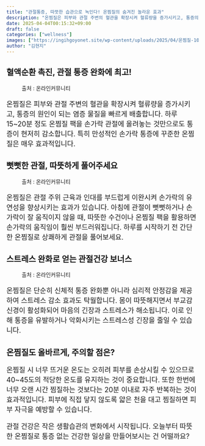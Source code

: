 ```yaml
---
title: "관절통증, 따뜻한 습관으로 녹인다! 온찜질의 숨겨진 놀라운 효과"
description: "온찜질은 피부와 관절 주변의 혈관을 확장시켜 혈류량을 증가시키고, 통증의 원인이 되는 염증 물질을 빠르게 배출합니다. 하루 15~20분 정도 온찜질 팩을 손가락 관절에 올려놓는 것만으로도 통증이 현저히 감소합니다. 특히 만성적인 손가락 통증에 꾸준한 온찜질은 매우 효과"
date: 2025-04-04T00:15:32+09:00
draft: false
categories: ["wellness"]
images: ["https://ingihgoyonet.site/wp-content/uploads/2025/04/온찜질-1024x683.jpg", "https://ingihgoyonet.site/wp-content/uploads/2025/04/관절건강-1024x683.jpg", "https://ingihgoyonet.site/wp-content/uploads/2025/04/스트레스-1024x683.jpg"]
author: "김현지"
---
```


<h2 >혈액순환 촉진, 관절 통증 완화에 최고!</h2> <figure ><img src="https://ingihgoyonet.site/wp-content/uploads/2025/04/온찜질-1024x683.jpg" alt="" style="aspect-ratio:16/9;object-fit:cover"/><figcaption >출처 : 온라인커뮤니티</figcaption></figure> <p style="font-size:18px">온찜질은 피부와 관절 주변의 혈관을 확장시켜 혈류량을 증가시키고, 통증의 원인이 되는 염증 물질을 빠르게 배출합니다. 하루 15~20분 정도 온찜질 팩을 손가락 관절에 올려놓는 것만으로도 통증이 현저히 감소합니다. 특히 만성적인 손가락 통증에 꾸준한 온찜질은 매우 효과적입니다.</p> <h2 >뻣뻣한 관절, 따뜻하게 풀어주세요</h2> <figure ><img src="https://ingihgoyonet.site/wp-content/uploads/2025/04/관절건강-1024x683.jpg" alt="" /><figcaption >출처 : 온라인커뮤니티</figcaption></figure> <p style="font-size:18px">온찜질은 관절 주위 근육과 인대를 부드럽게 이완시켜 손가락의 유연성을 향상시키는 효과가 있습니다. 아침에 관절이 뻣뻣하거나 손가락이 잘 움직이지 않을 때, 따뜻한 수건이나 온찜질 팩을 활용하면 손가락의 움직임이 훨씬 부드러워집니다. 하루를 시작하기 전 간단한 온찜질로 상쾌하게 관절을 풀어보세요.</p> <h2 >스트레스 완화로 얻는 관절건강 보너스</h2> <figure ><img src="https://ingihgoyonet.site/wp-content/uploads/2025/04/스트레스-1024x683.jpg" alt="" /><figcaption >출처 : 온라인커뮤니티</figcaption></figure> <p style="font-size:18px">온찜질은 단순히 신체적 통증 완화뿐 아니라 심리적 안정감을 제공하여 스트레스 감소 효과도 탁월합니다. 몸이 따뜻해지면서 부교감신경이 활성화되어 마음의 긴장과 스트레스가 해소됩니다. 이로 인해 통증을 유발하거나 악화시키는 스트레스성 긴장을 줄일 수 있습니다.</p> <h2 >온찜질도 올바르게, 주의할 점은?</h2> <p style="font-size:18px">온찜질 시 너무 뜨거운 온도는 오히려 피부를 손상시킬 수 있으므로 40~45도의 적당한 온도를 유지하는 것이 중요합니다. 또한 한번에 너무 오랜 시간 찜질하는 것보다는 20분 이내로 자주 반복하는 것이 효과적입니다. 피부에 직접 닿지 않도록 얇은 천을 대고 찜질하면 피부 자극을 예방할 수 있습니다.</p> <p style="font-size:18px">관절 건강은 작은 생활습관의 변화에서 시작됩니다. 오늘부터 따뜻한 온찜질로 통증 없는 건강한 일상을 만들어보시는 건 어떨까요?</p>